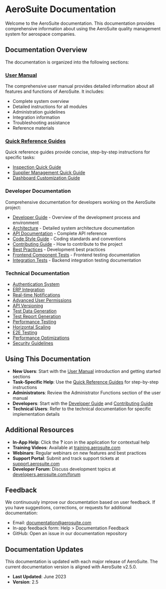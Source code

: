 # AeroSuite Documentation

Welcome to the AeroSuite documentation. This documentation provides comprehensive information about
using the AeroSuite quality management system for aerospace companies.

## Documentation Overview

The documentation is organized into the following sections:

### [User Manual](user-manual.md)

The comprehensive user manual provides detailed information about all features and functions of
AeroSuite. It includes:

- Complete system overview
- Detailed instructions for all modules
- Administration guidelines
- Integration information
- Troubleshooting assistance
- Reference materials

### [Quick Reference Guides](quick-guides/index.md)

Quick reference guides provide concise, step-by-step instructions for specific tasks:

- [Inspection Quick Guide](quick-guides/inspection-quick-guide.md)
- [Supplier Management Quick Guide](quick-guides/supplier-management-quick-guide.md)
- [Dashboard Customization Guide](quick-guides/dashboard-customization-guide.md)

### Developer Documentation

Comprehensive documentation for developers working on the AeroSuite project:

- [Developer Guide](developer-guide.md) - Overview of the development process and environment
- [Architecture](architecture.md) - Detailed system architecture documentation
- [API Documentation](api-documentation.md) - Complete API reference
- [Code Style Guide](code-style-guide.md) - Coding standards and conventions
- [Contributing Guide](contributing.md) - How to contribute to the project
- [Best Practices](best-practices.md) - Development best practices
- [Frontend Component Tests](frontend-component-tests.md) - Frontend testing documentation
- [Integration Tests](integration-tests.md) - Backend integration testing documentation

### Technical Documentation

- [Authentication System](authentication-v2.md)
- [ERP Integration](erp-integration.md)
- [Real-time Notifications](realtime-notifications.md)
- [Advanced User Permissions](advanced-permissions.md)
- [API Versioning](api-versioning.md)
- [Test Data Generation](test-data-generation.md)
- [Test Report Generation](test-report-generation.md)
- [Performance Testing](performance-testing.md)
- [Horizontal Scaling](horizontal-scaling.md)
- [E2E Testing](e2e-testing.md)
- [Performance Optimizations](performance-optimizations/README.md)
- [Security Guidelines](security/README.md)

## Using This Documentation

- __New Users__: Start with the [User Manual](user-manual.md) introduction and getting started
sections
- __Task-Specific Help__: Use the [Quick Reference Guides](quick-guides/index.md) for step-by-step
instructions
- __Administrators__: Review the Administrator Functions section of the user manual
- __Developers__: Start with the [Developer Guide](developer-guide.md) and [Contributing
Guide](contributing.md)
- __Technical Users__: Refer to the technical documentation for specific implementation details

## Additional Resources

- __In-App Help__: Click the __?__ icon in the application for contextual help
- __Training Videos__: Available at [training.aerosuite.com](https://training.aerosuite.com)
- __Webinars__: Regular webinars on new features and best practices
- __Support Portal__: Submit and track support tickets at
[support.aerosuite.com](https://support.aerosuite.com)
- __Developer Forum__: Discuss development topics at
[developers.aerosuite.com/forum](https://developers.aerosuite.com/forum)

## Feedback

We continuously improve our documentation based on user feedback. If you have suggestions,
corrections, or requests for additional documentation:

- Email: documentation@aerosuite.com
- In-app feedback form: Help > Documentation Feedback
- GitHub: Open an issue in our documentation repository

## Documentation Updates

This documentation is updated with each major release of AeroSuite. The current documentation
version is aligned with AeroSuite v2.5.0.

- __Last Updated__: June 2023
- __Version__: 2.5
